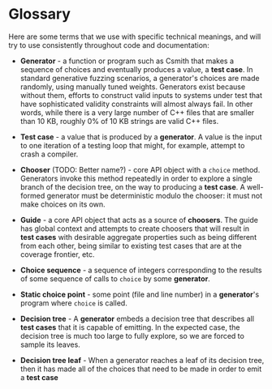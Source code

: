 # Glossary

Here are some terms that we use with specific technical meanings, and
will try to use consistently throughout code and documentation:

* **Generator** - a function or program such as Csmith that makes a
    sequence of choices and eventually produces a value, a **test
    case**. In standard generative fuzzing scenarios, a generator's
    choices are made randomly, using manually tuned
    weights. Generators exist because without them, efforts to
    construct valid inputs to systems under test that have
    sophisticated validity constraints will almost always fail.  In
    other words, while there is a very large number of C++ files that
    are smaller than 10 KB, roughly 0% of 10 KB strings are valid C++
    files.

* **Test case** - a value that is produced by a **generator**.  A
    value is the input to one iteration of a testing loop that might,
    for example, attempt to crash a compiler.

* **Chooser** (TODO: Better name?) - core API object with a `choice`
    method. Generators invoke this method repeatedly in order to
    explore a single branch of the decision tree, on the way to
    producing a **test case**. A well-formed generator must be
    deterministic modulo the chooser: it must not make choices on its
    own.

* **Guide** - a core API object that acts as a source of **choosers**.
    The guide has global context and attempts to create choosers that
    will result in **test cases** with desirable aggregate properties
    such as being different from each other, being similar to existing
    test cases that are at the coverage frontier, etc.

* **Choice sequence** - a sequence of integers corresponding to the
    results of some sequence of calls to `choice` by some
    **generator**.

* **Static choice point** - some point (file and line number) in a
    **generator**'s program where `choice` is called.

* **Decision tree** - A **generator** embeds a decision tree that
    describes all **test cases** that it is capable of emitting. In
    the expected case, the decision tree is much too large to fully
    explore, so we are forced to sample its leaves.

* **Decision tree leaf** - When a generator reaches a leaf of its
    decision tree, then it has made all of the choices that need to be
    made in order to emit a **test case**
